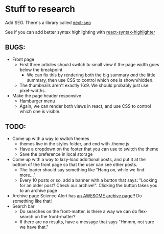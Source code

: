# Stuff to research

Add SEO. There's a library called [next-seo](https://www.npmjs.com/package/next-seo)

See if you can add better syntax highlighting with [react-syntax-highlighter](https://github.com/react-syntax-highlighter/react-syntax-highlighter)

## BUGS:

- Front page
  - First three articles should switch to small view if the page width goes below the breakpoint
    - We can fix this by rendering both the big summary _and_ the little summary, then use CSS to control which one is shown/hidden.
  - The thumbnails aren't exactly 16:9. We should probably just use pixel-widths.
- Make the page header responsive
  - Hamburger menu
  - Again, we can render both views in react, and use CSS to control which one is visible.

## TODO:

- Come up with a way to switch themes
  - themes live in the styles folder, and end with .theme.js
  - Have a dropdown on the footer that you can use to switch the theme
  - Save the preference in local storage
- Come up with a way to lazy-load additional posts, and put it at the bottom of the front page so that the user can see other posts.
  - The loader should say something like "Hang on, while we find more..."
  - Every 10 posts or so, add a banner with a button that says: "Looking for an older post? Check our archive!". Clicking the button takes you to an archive page
- Archive page
  Science Alert has [an AWESOME archive page](https://www.sciencealert.com/archive)!! Do something like that!
- Search bar
  - Do searches on the front-matter. is there a way we can do flex-search on the front-matter?
  - If there are no results, have a message that says "Hmmm, not sure we have that."
